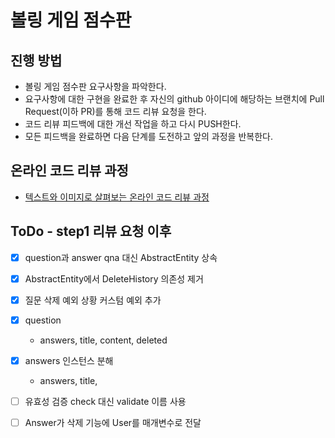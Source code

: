# 볼링 게임 점수판
## 진행 방법
* 볼링 게임 점수판 요구사항을 파악한다.
* 요구사항에 대한 구현을 완료한 후 자신의 github 아이디에 해당하는 브랜치에 Pull Request(이하 PR)를 통해 코드 리뷰 요청을 한다.
* 코드 리뷰 피드백에 대한 개선 작업을 하고 다시 PUSH한다.
* 모든 피드백을 완료하면 다음 단계를 도전하고 앞의 과정을 반복한다.

## 온라인 코드 리뷰 과정

* [텍스트와 이미지로 살펴보는 온라인 코드 리뷰 과정](https://github.com/next-step/nextstep-docs/tree/master/codereview)

## ToDo - step1 리뷰 요청 이후

- [x] question과 answer qna 대신 AbstractEntity 상속
- [x] AbstractEntity에서 DeleteHistory 의존성 제거
- [x] 질문 삭제 예외 상황 커스텀 예외 추가

- [x] question
  - answers, title, content, deleted
- [x] answers 인스턴스 분해
  - answers, title,

- [ ] 유효성 검증 check 대신 validate 이름 사용
- [ ] Answer가 삭제 기능에 User를 매개변수로 전달
